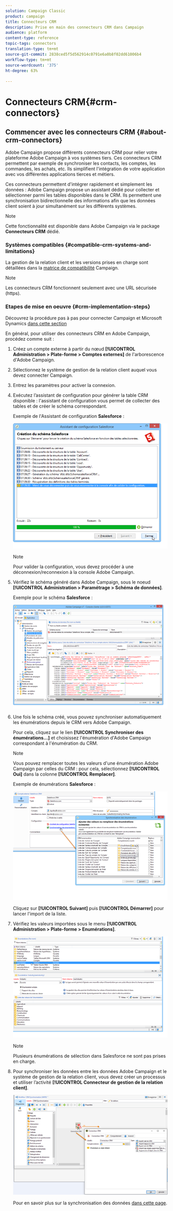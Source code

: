 ```yaml
---
solution: Campaign Classic
product: campaign
title: Connecteurs CRM
description: Prise en main des connecteurs CRM dans Campaign
audience: platform
content-type: reference
topic-tags: connectors
translation-type: tm+mt
source-git-commit: 2838ced5f5d562914c0791e6a0b8f02dd61006b4
workflow-type: tm+mt
source-wordcount: '375'
ht-degree: 63%

---
```



# Connecteurs CRM{#crm-connectors}

## Commencer avec les connecteurs CRM {#about-crm-connectors}

Adobe Campaign propose différents connecteurs CRM pour relier votre plateforme Adobe Campaign à vos systèmes tiers. Ces connecteurs CRM permettent par exemple de synchroniser les contacts, les comptes, les commandes, les achats, etc. Ils simplifient l&#39;intégration de votre application avec vos différentes applications tierces et métiers.

Ces connecteurs permettent d&#39;intégrer rapidement et simplement les données : Adobe Campaign propose un assistant dédié pour collecter et sélectionner parmi les tables disponibles dans le CRM. Ils permettent une synchronisation bidirectionnelle des informations afin que les données client soient à jour simultanément sur les différents systèmes.

>[!NOTE]
>
>Cette fonctionnalité est disponible dans Adobe Campaign via le package **Connecteurs CRM** dédié.


### Systèmes compatibles {#compatible-crm-systems-and-limitations}

La gestion de la relation client et les versions prises en charge sont détaillées dans la [matrice de compatibilité](../../rn/using/compatibility-matrix.md) Campaign.

>[!NOTE]
>
>Les connecteurs CRM fonctionnent seulement avec une URL sécurisée (https).

### Etapes de mise en oeuvre {#crm-implementation-steps}

Découvrez la procédure pas à pas pour connecter Campaign et Microsoft Dynamics [dans cette section](../../platform/using/crm-ms-dynamics.md)

En général, pour utiliser des connecteurs CRM en Adobe Campaign, procédez comme suit :

1. Créez un compte externe à partir du nœud **[!UICONTROL Administration > Plate-forme > Comptes externes]** de l&#39;arborescence d&#39;Adobe Campaign.
1. Sélectionnez le système de gestion de la relation client auquel vous devez connecter Campaign.
1. Entrez les paramètres pour activer la connexion.
1. Exécutez l’assistant de configuration pour générer la table CRM disponible : l&#39;assistant de configuration vous permet de collecter des tables et de créer le schéma correspondant.

   Exemple de l&#39;Assistant de configuration **Salesforce** :

   ![](assets/crm_connectors_sfdc_launch.png)

   >[!NOTE]
   >
   >Pour valider la configuration, vous devez procéder à une déconnexion/reconnexion à la console Adobe Campaign.

1. Vérifiez le schéma généré dans Adobe Campaign, sous le noeud **[!UICONTROL Administration > Paramétrage > Schéma de données]**.

   Exemple pour le schéma **Salesforce** :

   ![](assets/crm_connectors_sfdc_table.png)

1. Une fois le schéma créé, vous pouvez synchroniser automatiquement les énumérations depuis le CRM vers Adobe Campaign.

   Pour cela, cliquez sur le lien **[!UICONTROL Synchroniser des énumérations...]** et choisissez l&#39;énumération d&#39;Adobe Campaign correspondant à l&#39;énumération du CRM.

   >[!NOTE]
   >
   >Vous pouvez remplacer toutes les valeurs d&#39;une énumération Adobe Campaign par celles du CRM : pour cela, sélectionnez **[!UICONTROL Oui]** dans la colonne **[!UICONTROL Remplacer]**.

   Exemple de énumérations **Salesforce** :

   ![](assets/crm_connectors_sfdc_enum.png)

   Cliquez sur **[!UICONTROL Suivant]** puis **[!UICONTROL Démarrer]** pour lancer l&#39;import de la liste.

1. Vérifiez les valeurs importées sous le menu **[!UICONTROL Administration > Plate-forme > Enumérations]**.

   ![](assets/crm_connectors_sfdc_exe.png)

   >[!NOTE]
   >
   > Plusieurs énumérations de sélection dans Salesforce ne sont pas prises en charge.

1. Pour synchroniser les données entre les données Adobe Campaign et le système de gestion de la relation client, vous devez créer un processus et utiliser l’activité **[!UICONTROL Connecteur de gestion de la relation client]**.

   ![](assets/crm_connectors_sfdc_wf.png)

   Pour en savoir plus sur la synchronisation des données [dans cette page](../../platform/using/crm-data-sync.md).
